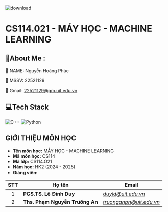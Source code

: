 ![download](https://github.com/LoylP/CS114.O21/assets/115894727/2eafc181-0eef-4fc9-b0ce-71b2c365b0b2)

# CS114.021 - MÁY HỌC - MACHINE LEARNING


## 💫About Me :
👋 NAME: Nguyễn Hoàng Phúc  

👋 MSSV: 22521129

👋 Gmail: 22521129@gm.uit.edu.vn


## 💻Tech Stack
![C++](https://img.shields.io/badge/c++-%2300599C.svg?style=for-the-badge&logo=c%2B%2B&logoColor=white) ![Python](https://img.shields.io/badge/python-3670A0?style=for-the-badge&logo=python&logoColor=ffdd54) 



## GIỚI THIỆU MÔN HỌC
* **Tên môn học:** MÁY HỌC - MACHINE LEARNING
* **Mã môn học:** CS114
* **Mã lớp:** CS114.O21
* **Năm học:** HK2 (2024 - 2025)
* **Giảng viên:**
 
| STT | Họ tên | Email |
| :---: | --- | --- |
| 1 | **PGS.TS. Lê Đình Duy** | *duyld@uit.edu.vn* |
| 2 | **Ths. Phạm Nguyễn Trường An** | *truonganpn@uit.edu.vn* |

